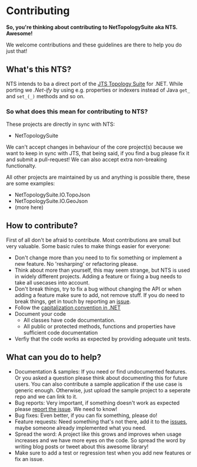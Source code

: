 # Contributing

**So, you're thinking about contributing to NetTopologySuite aka NTS. Awesome!** 

We welcome contributions and these guidelines are there to help you do just that! 

## What's this NTS?

NTS intends to ba a direct port of the [JTS Topology Suite](https://www.locationtech.org/projects/technology.jts) for .NET. While porting we _.Net-ify_ by using e.g. properties or indexers instead of Java `get_` and `set_(_)` methods and so on.

### So what does this mean for contributing to NTS? 

These projects are directly in sync with NTS:

- NetTopologySuite

We can't accept changes in behaviour of the core project(s) because we want to keep in sync with JTS, that being said, if you find a bug please fix it and submit a pull-request! We can also accept extra non-breaking functionalty.

All other projects are maintained by us and anything is possible there, these are some examples:

- NetTopologySuite.IO.TopoJson
- NetTopologySuite.IO.GeoJson
- (more here)

## How to contribute?

First of all don't be afraid to contribute. Most contributions are small but very valuable. Some basic rules to make things easier for everyone:

- Don't change more than you need to to fix something or implement a new feature. No 'resharping' or refactoring please.
- Think about more than yourself, this may seem strange, but NTS is used in widely different projects. Adding a feature or fixing a bug needs to take all usecases into account.
- Don't break things, try to fix a bug without changing the API or when adding a feature make sure to add, not remove stuff. If you do need to break things, get in touch by reporting an [issue](https://github.com/NetTopologySuite/NetTopologySuite/issues).
- Follow the [capitalization convention in .NET](https://msdn.microsoft.com/en-us/library/ms229043(v=vs.110).aspx)
- Document your code
  - All classes have code documentation.
  - All public or protected methods, functions and properties have sufficient code documentation
- Verfiy that the code works as expected by providing adequate unit tests.

## What can you do to help?

- Documentation & samples: If you need or find undocumented features. Or you asked a question please think about documenting this for future users. You can also contribute a sample application if the use case is generic enough. Otherwise, just upload the sample project to a seperate repo and we can link to it.
- Bug reports: Very important, if something doesn't work as expected please [report the issue](https://github.com/NetTopologySuite/NetTopologySuite/issues). We need to know!
- Bug fixes: Even better, if you can fix something, please do!
- Feature requests: Need something that's not there, add it to the [issues](https://github.com/NetTopologySuite/NetTopologySuite/issues), maybe someone already implemented what you need.
- Spread the word: A project like this grows and improves when usage increases and we have more eyes on the code. So spread the word by writing blog posts or tweet about this awesome library!
- Make sure to add a test or regression test when you add new features or fix an issue.
